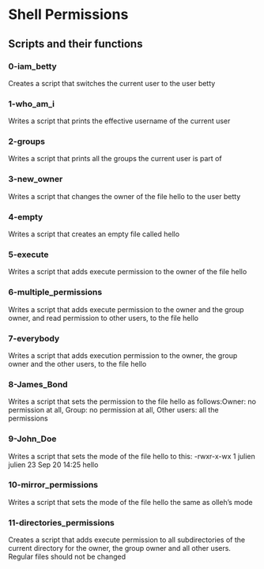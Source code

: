 # Shell Permissions

## Scripts and their functions

### 0-iam_betty
Creates a script that switches the current user to the user betty

### 1-who_am_i
Writes a script that prints the effective username of the current user

### 2-groups
Writes a script that prints all the groups the current user is part of

### 3-new_owner
Writes a script that changes the owner of the file hello to the user betty

### 4-empty
Writes a script that creates an empty file called hello

### 5-execute
Writes a script that adds execute permission to the owner of the file hello

### 6-multiple_permissions
Writes a script that adds execute permission to the owner and the group owner, and read permission to other users, to the file hello

### 7-everybody
Writes a script that adds execution permission to the owner, the group owner and the other users, to the file hello

### 8-James_Bond
Writes a script that sets the permission to the file hello as follows:Owner: no permission at all, Group: no permission at all, Other users: all the permissions

### 9-John_Doe
Writes a script that sets the mode of the file hello to this: -rwxr-x-wx 1 julien julien 23 Sep 20 14:25 hello

### 10-mirror_permissions
Writes a script that sets the mode of the file hello the same as olleh’s mode

### 11-directories_permissions
Creates a script that adds execute permission to all subdirectories of the current directory for the owner, the group owner and all other users. Regular files should not be changed
